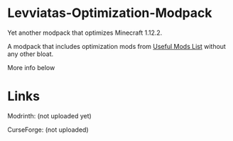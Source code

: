 # Levviatas-Optimization-Modpack
Yet another modpack that optimizes Minecraft 1.12.2. 

A modpack that includes optimization mods from [Useful Mods List](https://github.com/TheUsefulLists/UsefulMods/blob/main/Performance/Performance112.md) without any other bloat.

More info below
 
# Links
Modrinth: (not uploaded yet)

CurseForge: (not uploaded)
